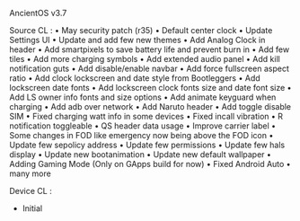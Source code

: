 AncientOS v3.7

Source CL : 
• May security patch (r35) 
• Default center clock 
• Update Settings UI 
• Update and add few new themes 
• Add Analog Clock in header 
• Add smartpixels to save battery life and prevent burn in 
• Add few tiles 
• Add more charging symbols 
• Add extended audio panel 
• Add kill notification guts 
• Add disable/enable navbar 
• Add force fullscreen aspect ratio 
• Add clock lockscreen and date style from Bootleggers 
• Add lockscreen date fonts 
• Add lockscreen clock fonts size and date font size 
• Add LS owner info fonts and size options 
• Add animate keyguard when charging 
• Add adb over network 
• Add Naruto header 
• Add toggle disable SIM 
• Fixed charging watt info in some devices 
• Fixed incall vibration 
• R notification toggleable 
• QS header data usage 
• Improve carrier label 
• Some changes in FOD like emergency now being above the FOD icon 
• Update few sepolicy address 
• Update few permissions 
• Update few hals display 
• Update new bootanimation 
• Update new default wallpaper 
• Adding Gaming Mode (Only on GApps build for now) 
• Fixed Android Auto 
• many more

Device CL :
- Initial
